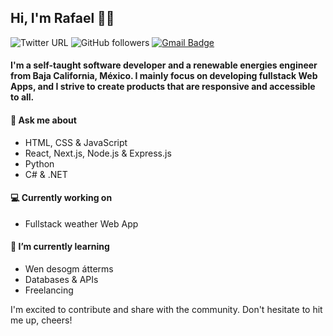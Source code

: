 

## Hi, I'm Rafael 👋🏽
![Twitter URL](https://img.shields.io/twitter/url?label=%40RafaelAvls&style=social&url=https%3A%2F%2Ftwitter.com%2FRafaelAvls) ![GitHub followers](https://img.shields.io/github/followers/rafaVls?label=Follow&style=social) [![Gmail Badge](https://img.shields.io/badge/-rafa.vfierro@outlook.com-c14438?style=flat-square&logo=Gmail&logoColor=white&link=mailto:rafa.vfierro@outlook.com)](mailto:rafa.vfierro@outlook.com)

#### I'm a self-taught software developer and a renewable energies engineer from Baja California, México. I mainly focus on developing fullstack Web Apps, and I strive to create products that are responsive and accessible to all.

#### 💬 Ask me about
* HTML, CSS & JavaScript
* React, Next.js, Node.js & Express.js
* Python
* C# & .NET

#### 💻 Currently working on
* Fullstack weather Web App

#### 🌱 I’m currently learning
* Wen desogm átterms
* Databases & APIs
* Freelancing

I'm excited to contribute and share with the community. Don't hesitate to hit me up, cheers!
